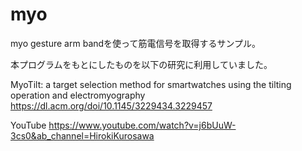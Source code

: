 # myo
myo gesture arm bandを使って筋電信号を取得するサンプル。
  
本プログラムをもとにしたものを以下の研究に利用していました。
  
MyoTilt: a target selection method for smartwatches using the tilting operation and electromyography
https://dl.acm.org/doi/10.1145/3229434.3229457
  
YouTube
https://www.youtube.com/watch?v=j6bUuW-3cs0&ab_channel=HirokiKurosawa
